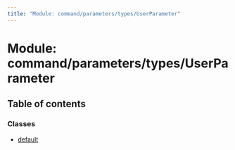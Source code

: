```yaml
---
title: "Module: command/parameters/types/UserParameter"
---
```


# Module: command/parameters/types/UserParameter

## Table of contents

### Classes

- [default](../classes/command_parameters_types_userparameter.default.md)
